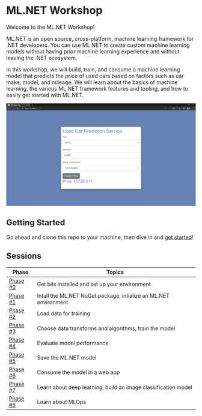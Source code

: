 # ML.NET Workshop

Welcome to the ML.NET Workshop!

ML.NET is an open source, cross-platform, machine learning framework for .NET developers. You can use ML.NET to create custom machine learning models without having prior machine learning experience and without leaving the .NET ecosystem.

In this workshop, we will build, train, and consume a machine learning model that predicts the price of used cars based on factors such as car make, model, and mileage. We will learn about the basics of machine learning, the various ML.NET framework features and tooling, and how to easily get started with ML.NET.

![Used Car Price](docs/media/consume-model.png)


## Getting Started

Go ahead and clone this repo to your machine, then dive in and [get started](/docs/00-get-started.md)!

## Sessions

| Phase | Topics |
| ----- | ---- |
| [Phase #0](/docs/00-get-started.md) | Get bits installed and set up your environment |
| [Phase #1](/docs/01-add-ml-context.md) | Intall the ML.NET NuGet package, intialize an ML.NET environment |
| [Phase #2](/docs/02-loading-data.md) | Load data for training  |
| [Phase #3](/docs/03-training.md) | Choose data transforms and algorithms, train the model |
| [Phase #4](/docs/04-evaluate.md) | Evaluate model performance |
| [Phase #5](/docs/05-save-model.md) | Save the ML.NET model |
| [Phase #6](/docs/06-consume-model.md) | Consume the model in a web app |
| [Phase #7](/docs/07-deep-learning.md) | Learn about deep learning, build an image classification model |
| [Phase #8](/docs/08-mlops.md) | Learn about MLOps |
